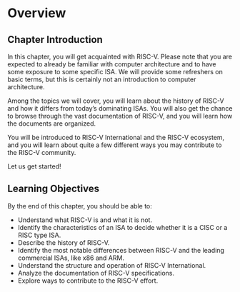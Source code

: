 # Overview

## Chapter Introduction

In this chapter, you will get acquainted with RISC-V. Please note that you are expected to already be familiar with computer architecture and to have some exposure to some specific ISA. We will provide some refreshers on basic terms, but this is certainly not an introduction to computer architecture.

Among the topics we will cover, you will learn about the history of RISC-V and how it differs from today’s dominating ISAs. You will also get the chance to browse through the vast documentation of RISC-V, and you will learn how the documents are organized.

You will be introduced to RISC-V International and the RISC-V ecosystem, and you will learn about quite a few different ways you may contribute to the RISC-V community.

Let us get started!

## Learning Objectives

By the end of this chapter, you should be able to:

+ Understand what RISC-V is and what it is not.
+ Identify the characteristics of an ISA to decide whether it is a CISC or a RISC type ISA.
+ Describe the history of RISC-V.
+ Identify the most notable differences between RISC-V and the leading commercial ISAs, like x86 and ARM.
+ Understand the structure and operation of RISC-V International.
+ Analyze the documentation of RISC-V specifications.
+ Explore ways to contribute to the RISC-V effort.
